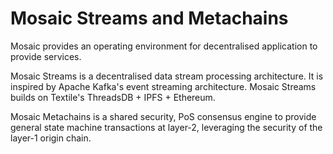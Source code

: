 # Mosaic Streams and Metachains

Mosaic provides an operating environment for decentralised application to provide services.

Mosaic Streams is a decentralised data stream processing architecture.
It is inspired by Apache Kafka's event streaming architecture.
Mosaic Streams builds on Textile's ThreadsDB + IPFS + Ethereum.

Mosaic Metachains is a shared security, PoS consensus engine to provide general
state machine transactions at layer-2, leveraging the security of the layer-1
origin chain.
